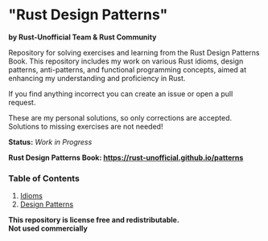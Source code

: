 # "Rust Design Patterns"
**by Rust-Unofficial Team & Rust Community**<br>

Repository for solving exercises and learning from the Rust Design Patterns Book.
This repository includes my work on various Rust idioms, design patterns, anti-patterns,
and functional programming concepts, aimed at enhancing my understanding and proficiency in Rust.<br>

If you find anything incorrect you can create an issue or open a pull request.<br>

These are my personal solutions, so only corrections are accepted. Solutions to missing exercises are not needed! <br>

**Status:** *Work in Progress*

**Rust Design Patterns Book: https://rust-unofficial.github.io/patterns**

### Table of Contents
1. [Idioms](./01-Idioms)
2. [Design Patterns](./02-Desing-Patterns)

**This repository is license free and redistributable.** <br>
**Not used commercially**
